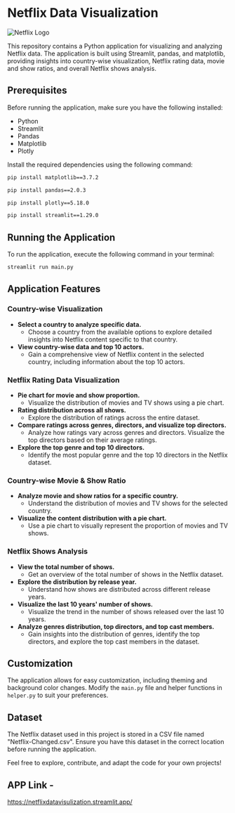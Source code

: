 # Netflix Data Visualization

![Netflix Logo](https://images.ctfassets.net/y2ske730sjqp/5QQ9SVIdc1tmkqrtFnG9U1/de758bba0f65dcc1c6bc1f31f161003d/BrandAssets_Logos_02-NSymbol.jpg?w=940)

This repository contains a Python application for visualizing and analyzing Netflix data. The application is built using Streamlit, pandas, and matplotlib, providing insights into country-wise visualization, Netflix rating data, movie and show ratios, and overall Netflix shows analysis.

## Prerequisites

Before running the application, make sure you have the following installed:

- Python
- Streamlit
- Pandas
- Matplotlib
- Plotly

Install the required dependencies using the following command:

```bash
pip install matplotlib==3.7.2
```
```bash
pip install pandas==2.0.3
```
```bash
pip install plotly==5.18.0
```
```bash
pip install streamlit==1.29.0
```

## Running the Application

To run the application, execute the following command in your terminal:

```bash
streamlit run main.py
```

## Application Features

### Country-wise Visualization

- **Select a country to analyze specific data.**
  - Choose a country from the available options to explore detailed insights into Netflix content specific to that country.
- **View country-wise data and top 10 actors.**
  - Gain a comprehensive view of Netflix content in the selected country, including information about the top 10 actors.

### Netflix Rating Data Visualization

- **Pie chart for movie and show proportion.**
  - Visualize the distribution of movies and TV shows using a pie chart.
- **Rating distribution across all shows.**
  - Explore the distribution of ratings across the entire dataset.
- **Compare ratings across genres, directors, and visualize top directors.**
  - Analyze how ratings vary across genres and directors. Visualize the top directors based on their average ratings.
- **Explore the top genre and top 10 directors.**
  - Identify the most popular genre and the top 10 directors in the Netflix dataset.

### Country-wise Movie & Show Ratio

- **Analyze movie and show ratios for a specific country.**
  - Understand the distribution of movies and TV shows for the selected country.
- **Visualize the content distribution with a pie chart.**
  - Use a pie chart to visually represent the proportion of movies and TV shows.

### Netflix Shows Analysis

- **View the total number of shows.**
  - Get an overview of the total number of shows in the Netflix dataset.
- **Explore the distribution by release year.**
  - Understand how shows are distributed across different release years.
- **Visualize the last 10 years' number of shows.**
  - Visualize the trend in the number of shows released over the last 10 years.
- **Analyze genres distribution, top directors, and top cast members.**
  - Gain insights into the distribution of genres, identify the top directors, and explore the top cast members in the dataset.

## Customization

The application allows for easy customization, including theming and background color changes. Modify the `main.py` file and helper functions in `helper.py` to suit your preferences.

## Dataset

The Netflix dataset used in this project is stored in a CSV file named "Netflix-Changed.csv". Ensure you have this dataset in the correct location before running the application.

Feel free to explore, contribute, and adapt the code for your own projects!

## APP Link -
https://netflixdatavisulization.streamlit.app/
